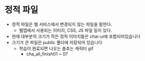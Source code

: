 # 정적 파일

- 정적 파일은 웹 서비스에서 변경되지 않는 파일을 말한다.
  - 웹앱에서 사용되는 이미지, CSS, JS 파일 등이 있다.
- 현재 대부분의 크기가 작은 정적 이미지들은 chai-ui에 포함되어있습니다
- 크기가 큰 파일은 public 폴더에 저장되어 있습니다
  - 학습이 완료되면 나오는 춤추는 캐릭터 gif
    - cha_all_finish01 ~ 07
